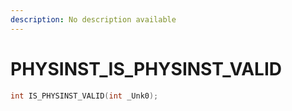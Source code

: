 ```yaml
---
description: No description available 
---
```


# PHYSINST\_IS_PHYSINST_VALID

```cpp
int IS_PHYSINST_VALID(int _Unk0);
```
